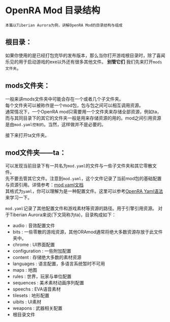 # OpenRA Mod 目录结构
    本篇以Tiberian Aurora为例，讲解OpenRA Mod的目录结构与组成

## 根目录：

如果你使用的是已经打包完毕的发布版本，那么当你打开游戏根目录时，除了喜闻乐见的用于启动游戏的exe以外还有很多其他文件。
**别管它们** 我们先来打开`mods文件夹`。



## mods文件夹：

一般来讲mods文件夹中可能会存在一个或者几个子文件夹。  
每个文件夹可以被称作是一个mod包，包与包之间可以相互调用资源。  
通常情况下，一个OpenRA mod只需要用一个文件夹来存储全部资源，例如ta，而与其同目录下的其它的文件夹一般是用来存储资源的用的。mod之间引用资源是由`mod.yaml控制的`。当然，这样做并不是必要的。  

接下来打开ta文件夹。


## mod文件夹——ta：
可以发现当前目录下有一共名为`mod.yaml`的文件与一些子文件夹和其它零散文件。  
先不要去管其它文件。注意到`mod.yaml`，这个文件记录了当前mod包的基础配置与资源引用。详情参考：[mod.yaml文档](../文档/mod-yaml文档.md)  
其格式为`yaml`，你可以理解为是一种配置文件。这里可以参考[OpenRA Yaml语法](Yaml语法.md)来学习一下。  

`mod.yaml`记录了其他配置文件和游戏素材等资源的路径。用于引擎引用资源。
对于Tiberian Aurora来说(下文简称为ta)，目录构成如下：  

- audio : 音效配置文件
- bits : 一些零散的游戏资源，其他ORAmod通常将绝大多数资源存放于此文件夹中。
- chrome : UI界面配置
- configuration : 一些附加配置
- content : 存储绝大多数的素材资源
- languages : 语言配置，多语言系统暂时不可用
- maps : 地图
- rules : 世界，玩家与单位配置
- sequences : 美术素材动画序列配置
- speechs : EVA语音素材
- tilesets : 地形配置
- uibits : UI素材
- weapons : 武器相关配置
- 根目录文件

